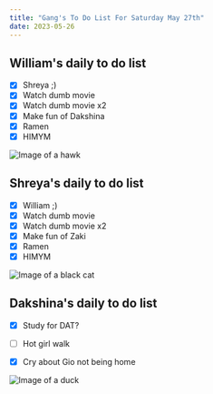 ```yaml
---
title: "Gang's To Do List For Saturday May 27th"
date: 2023-05-26
---
```


## William's daily to do list 

- [x] Shreya ;)
- [x] Watch dumb movie 
- [x] Watch dumb movie x2 
- [x] Make fun of Dakshina
- [x] Ramen
- [x] HIMYM

![Image of a hawk](https://e7.pngegg.com/pngimages/83/15/png-clipart-cartoon-hawk-graphy-others-miscellaneous-photography-thumbnail.png)

## Shreya's daily to do list 

- [x] William ;)
- [x] Watch dumb movie 
- [x] Watch dumb movie x2 
- [x] Make fun of Zaki
- [x] Ramen
- [x] HIMYM
 
![Image of a black cat](https://e7.pngegg.com/pngimages/991/153/png-clipart-black-cat-illustration-black-cat-kitten-cartoon-black-cat-hd-mammal-animals-thumbnail.png)

## Dakshina's daily to do list

- [x] Study for DAT?
- [ ] Hot girl walk 
- [x] Cry about Gio not being home


![Image of a duck](https://e7.pngegg.com/pngimages/210/390/png-clipart-little-yellow-duck-project-rubber-duck-duckling-s-vertebrate-bird-thumbnail.png)

